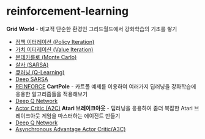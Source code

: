 # reinforcement-learning

**Grid World** - 비교적 단순한 환경인 그리드월드에서 강화학습의 기초를 쌓기
- [정책 이터레이션 (Policy Iteration)](./1-grid-world/1-policy-iteration)
- [가치 이터레이션 (Value Iteration)](./1-grid-world/2-value-iteration)
- [몬테카를로 (Monte Carlo)](./1-grid-world/3-monte-carlo)
- [살사 (SARSA)](./1-grid-world/4-sarsa)
- [큐러닝 (Q-Learning)](./1-grid-world/5-q-learning)
- [Deep SARSA](./1-grid-world/6-deep-sarsa)
- [REINFORCE](./1-grid-world/7-reinforce)
**CartPole** - 카트폴 예제를 이용하여 여러가지 딥러닝을 강화학습에 응용한 알고리즘들을 적용해보기
- [Deep Q Network](./2-cartpole/1-dqn)
- [Actor Critic (A2C)](./2-cartpole/2-actor-critic)
**Atari 브레이크아웃** - 딥러닝을 응용하여 좀더 복잡한 Atari 브레이크아웃 게임을 마스터하는 에이전트 만들기
- [Deep Q Network](./3-atari/1-breakout/breakout_dqn.py)
- [Asynchronous Advantage Actor Critic(A3C)](./3-atari/1-breakout/breakout_a3c.py)